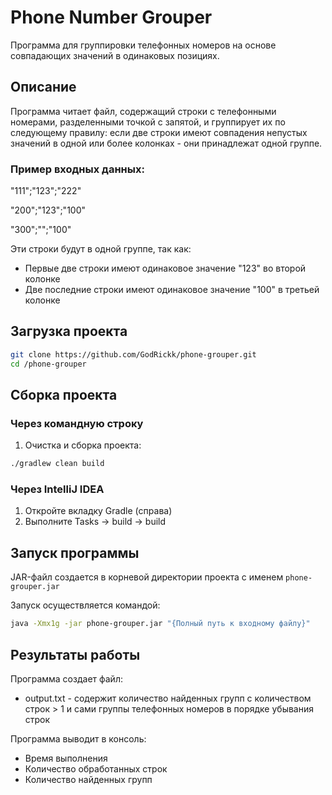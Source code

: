 # Phone Number Grouper

Программа для группировки телефонных номеров на основе совпадающих значений в одинаковых позициях.

## Описание

Программа читает файл, содержащий строки с телефонными номерами, разделенными точкой с запятой, 
и группирует их по следующему правилу:
если две строки имеют совпадения непустых значений в одной или более колонках -
они принадлежат одной группе.


### Пример входных данных:
"111";"123";"222"

"200";"123";"100"

"300";"";"100"

Эти строки будут в одной группе, так как:
- Первые две строки имеют одинаковое значение "123" во второй колонке
- Две последние строки имеют одинаковое значение "100" в третьей колонке


## Загрузка проекта
```bash
git clone https://github.com/GodRickk/phone-grouper.git
cd /phone-grouper
```


## Сборка проекта

### Через командную строку

1. Очистка и сборка проекта:
```bash
./gradlew clean build
```

### Через IntelliJ IDEA

1. Откройте вкладку Gradle (справа)
2. Выполните Tasks -> build -> build


## Запуск программы
JAR-файл создается в корневой директории проекта с именем ```phone-grouper.jar```

Запуск осуществляется командой:
```bash
java -Xmx1g -jar phone-grouper.jar "{Полный путь к входному файлу}"
```


## Результаты работы
Программа создает файл:
- output.txt - содержит количество найденных групп с количеством строк > 1 
и сами группы телефонных номеров в порядке убывания строк


Программа выводит в консоль:
- Время выполнения
- Количество обработанных строк
- Количество найденных групп